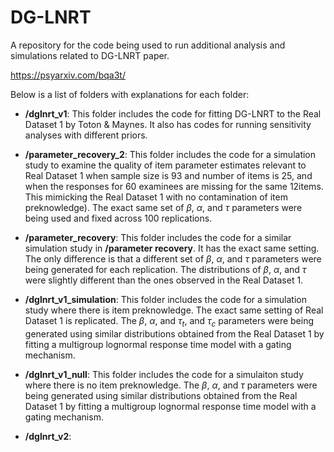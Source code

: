 # DG-LNRT

A repository for the code being used to run additional analysis and simulations 
related to DG-LNRT paper.

https://psyarxiv.com/bqa3t/

Below is a list of folders with explanations for each folder:

- **/dglnrt_v1**: This folder includes the code for fitting DG-LNRT to the Real
Dataset 1 by Toton & Maynes. It also has codes for running sensitivity analyses with
different priors.

- **/parameter_recovery_2**: This folder includes the code for a simulation study
to examine the quality of item parameter estimates relevant to Real Dataset 1 
when sample size is 93 and number of items is 25, and when the responses for 
60 examinees are missing for the same 12items. This mimicking the Real Dataset 1 
with no contamination of item preknowledge). The exact same set of $\beta$, 
$\alpha$, and $\tau$ parameters were being used and fixed across 100 replications.

- **/parameter_recovery**: This folder includes the code for a similar 
simulation study in **/parameter recovery**. It has the exact same setting. The 
only difference is that a different set of $\beta$, $\alpha$, and $\tau$ 
parameters were being generated for each replication. The distributions of 
$\beta$, $\alpha$, and $\tau$ were slightly different than the ones observed in
the Real Dataset 1.

- **/dglnrt_v1_simulation**: This folder includes the code for a simulation study where
there is item preknowledge. The exact same setting of Real Dataset 1 is replicated.
The $\beta$, $\alpha$, and $\tau_t$, and $\tau_c$ parameters were being generated 
using similar distributions obtained from the Real Dataset 1 by fitting a 
multigroup lognormal response time model with a gating mechanism.

- **/dglnrt_v1_null**: This folder includes the code for a simulaiton study where
there is no item preknowledge. The $\beta$, $\alpha$, and $\tau$ parameters
were being generated using similar distributions obtained from the Real Dataset 1
by fitting a multigroup lognormal response time model with a gating mechanism.

- **/dglnrt_v2**:


